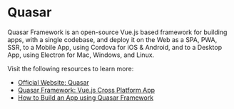 # Quasar

Quasar Framework is an open-source Vue.js based framework for building apps, with a single codebase, and deploy it on the Web as a SPA, PWA, SSR, to a Mobile App, using Cordova for iOS & Android, and to a Desktop App, using Electron for Mac, Windows, and Linux.

Visit the following resources to learn more:

- [Official Website: Quasar](https://quasar.dev/)
- [Quasar Framework: Vue.js Cross Platform App](https://www.youtube.com/watch?v=opmng7llVJ0&list=PLAiDzIdBfy8iu_MZrq3IPuSFcRgCQ0iL0)
- [How to Build an App using Quasar Framework](https://www.youtube.com/watch?v=czJIuHyPPXo)


